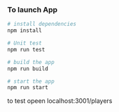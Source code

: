 
### To launch App

``` bash
# install dependencies
npm install

# Unit test
npm run test

# build the app
npm run build

# start the app
npm run start

``` 

to test opeen  localhost:3001/players

